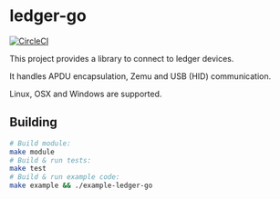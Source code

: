 # ledger-go

[![CircleCI](https://circleci.com/gh/Zondax/ledger-go.svg?style=shield)](https://circleci.com/gh/ZondaX/ledger-go)

This project provides a library to connect to ledger devices. 

It handles APDU encapsulation, Zemu and USB (HID) communication.

Linux, OSX and Windows are supported.

## Building
```bash
# Build module:
make module
# Build & run tests:
make test
# Build & run example code:
make example && ./example-ledger-go
```
